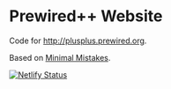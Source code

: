 # Prewired++ Website

Code for http://plusplus.prewired.org.

Based on [Minimal Mistakes](https://mmistakes.github.io/minimal-mistakes/docs/quick-start-guide/).

[![Netlify Status](https://api.netlify.com/api/v1/badges/6b8ce2ce-a154-4c7b-a5c9-fa571c308cfa/deploy-status)](https://app.netlify.com/sites/prewiredplusplus/deploys)